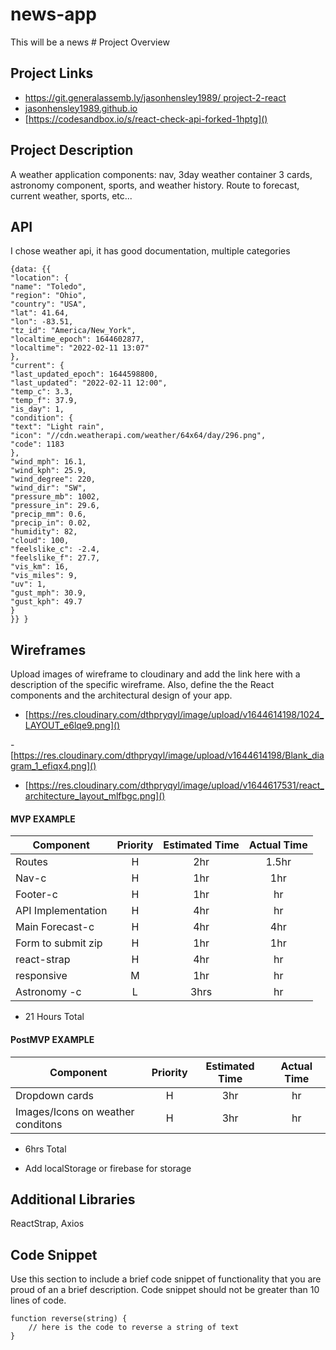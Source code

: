 # news-app
This will be a news # Project Overview

## Project Links
- [https://git.generalassemb.ly/jasonhensley1989/			project-2-react]()
- [jasonhensley1989.github.io]()
- [https://codesandbox.io/s/react-check-api-forked-1hptg]()

## Project Description

A weather application components: nav, 3day weather container 3 cards, astronomy component, sports, and weather history.
Route to forecast, current weather, sports, etc...

## API

I chose weather api, it has good documentation, multiple categories


```
{data: {{
"location": {
"name": "Toledo",
"region": "Ohio",
"country": "USA",
"lat": 41.64,
"lon": -83.51,
"tz_id": "America/New_York",
"localtime_epoch": 1644602877,
"localtime": "2022-02-11 13:07"
},
"current": {
"last_updated_epoch": 1644598800,
"last_updated": "2022-02-11 12:00",
"temp_c": 3.3,
"temp_f": 37.9,
"is_day": 1,
"condition": {
"text": "Light rain",
"icon": "//cdn.weatherapi.com/weather/64x64/day/296.png",
"code": 1183
},
"wind_mph": 16.1,
"wind_kph": 25.9,
"wind_degree": 220,
"wind_dir": "SW",
"pressure_mb": 1002,
"pressure_in": 29.6,
"precip_mm": 0.6,
"precip_in": 0.02,
"humidity": 82,
"cloud": 100,
"feelslike_c": -2.4,
"feelslike_f": 27.7,
"vis_km": 16,
"vis_miles": 9,
"uv": 1,
"gust_mph": 30.9,
"gust_kph": 49.7
}
}} }
```
<!-- working version of api, click button 2x https://codesandbox.io/s/react-check-api-forked-1hptg -->

## Wireframes

Upload images of wireframe to cloudinary and add the link here with a description of the specific wireframe. Also, define the the React components and the architectural design of your app.

- [https://res.cloudinary.com/dthpryqyl/image/upload/v1644614198/1024_LAYOUT_e6lqe9.png]()

-[https://res.cloudinary.com/dthpryqyl/image/upload/v1644614198/Blank_diagram_1_efiqx4.png]()

- [https://res.cloudinary.com/dthpryqyl/image/upload/v1644617531/react_architecture_layout_mlfbgc.png]()

#### MVP EXAMPLE
| Component | Priority | Estimated Time | Actual Time |
| --- | :---: |  :---: | :---: | 
| Routes | H | 2hr | 1.5hr | hr |
| Nav-c| H | 1hr | 1hr |
| Footer-c | H | 1hr | hr |
| API Implementation | H | 4hr | hr |
| Main Forecast-c | H | 4hr | 4hr |  
| Form to submit zip | H | 1hr|  1hr | 
| react-strap | H | 4hr|  hr |
| responsive | M | 1hr | hr|
| Astronomy -c| L | 3hrs|  hr | 

- 21 Hours Total

#### PostMVP EXAMPLE

| Component | Priority | Estimated Time | Actual Time |
| --- | :---: |  :---: | :---: | 
| Dropdown cards | H | 3hr | hr |
| Images/Icons on weather conditons | H | 3hr | hr |

- 6hrs Total

- Add localStorage or firebase for storage

## Additional Libraries
ReactStrap, Axios

## Code Snippet

Use this section to include a brief code snippet of functionality that you are proud of an a brief description.  Code snippet should not be greater than 10 lines of code. 

```
function reverse(string) {
	// here is the code to reverse a string of text
}
```
